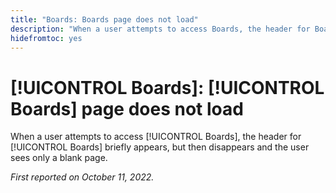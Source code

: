 ```yaml
---
title: "Boards: Boards page does not load"
description: "When a user attempts to access Boards, the header for Boards briefly appears, but then disappears and the user sees only a blank page."
hidefromtoc: yes
---
```


# [!UICONTROL Boards]: [!UICONTROL Boards] page does not load

When a user attempts to access [!UICONTROL Boards], the header for [!UICONTROL Boards] briefly appears, but then disappears and the user sees only a blank page.

_First reported on October 11, 2022._

